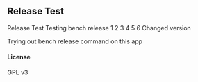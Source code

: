## Release Test

Release Test
Testing bench release
1
2
3
4
5
6
Changed version

Trying out bench release command on this app

#### License

GPL v3
